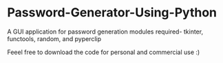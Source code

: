 # Password-Generator-Using-Python
A GUI application for password generation
modules required-
tkinter,
functools,
random, and
pyperclip

Feeel free to download the code for personal and commercial use :)
